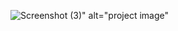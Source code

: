 ![Screenshot (3)](https://github.com/user-attachments/assets/33aa7540-1cac-46e2-b0ef-f44827006e95)" alt="project image"
